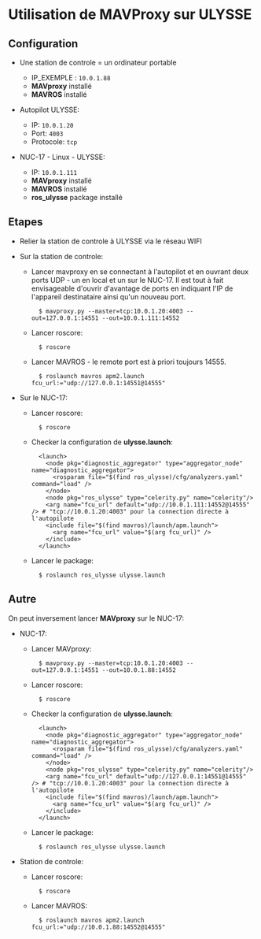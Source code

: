 Utilisation de MAVProxy sur ULYSSE
======================

Configuration
--------

* Une station de controle = un ordinateur portable
	* IP_EXEMPLE : ```10.0.1.88```
	* **MAVproxy** installé
	* **MAVROS** installé

* Autopilot ULYSSE:
	* IP: ```10.0.1.20```
	* Port: ```4003```
	* Protocole: ```tcp```
	
* NUC-17 - Linux - ULYSSE:
	* IP: ```10.0.1.111```
	* **MAVproxy** installé
	* **MAVROS** installé
	* **ros_ulysse** package installé

Etapes
--------

* Relier la station de controle à ULYSSE via le réseau WIFI

* Sur la station de controle:

	* Lancer mavproxy en se connectant à l'autopilot et en ouvrant deux ports UDP - un en local et un sur le NUC-17. Il est tout à fait envisageable d'ouvrir d'avantage de ports en indiquant l'IP de l'appareil destinataire ainsi qu'un nouveau port.
	
			$ mavproxy.py --master=tcp:10.0.1.20:4003 --out=127.0.0.1:14551 --out=10.0.1.111:14552
		
	* Lancer roscore:
	
			$ roscore
	
	* Lancer MAVROS - le remote port est à priori toujours 14555.
	
			$ roslaunch mavros apm2.launch fcu_url:="udp://127.0.0.1:14551@14555"
			
* Sur le NUC-17:

	* Lancer roscore:
	
			$ roscore
			
	* Checker la configuration de **ulysse.launch**:
	
			<launch>
			  <node pkg="diagnostic_aggregator" type="aggregator_node" name="diagnostic_aggregator"> 
			    <rosparam file="$(find ros_ulysse)/cfg/analyzers.yaml" command="load" />
			  </node>
			  <node pkg="ros_ulysse" type="celerity.py" name="celerity"/> 
			  <arg name="fcu_url" default="udp://10.0.1.111:14552@14555" /> # "tcp://10.0.1.20:4003" pour la connection directe à l'autopilote
			  <include file="$(find mavros)/launch/apm.launch">
			    <arg name="fcu_url" value="$(arg fcu_url)" />
			  </include>
			</launch>
			
	* Lancer le package:
	
			$ roslaunch ros_ulysse ulysse.launch
			
Autre
-----

On peut inversement lancer **MAVproxy** sur le NUC-17:

* NUC-17:

	* Lancer MAVproxy:
					
			$ mavproxy.py --master=tcp:10.0.1.20:4003 --out=127.0.0.1:14551 --out=10.0.1.88:14552
			
	* Lancer roscore:
	
			$ roscore
			
	* Checker la configuration de **ulysse.launch**:
	
	
			<launch>
			  <node pkg="diagnostic_aggregator" type="aggregator_node" name="diagnostic_aggregator"> 
			    <rosparam file="$(find ros_ulysse)/cfg/analyzers.yaml" command="load" />
			  </node>
			  <node pkg="ros_ulysse" type="celerity.py" name="celerity"/> 
			  <arg name="fcu_url" default="udp://127.0.0.1:14551@14555" /> # "tcp://10.0.1.20:4003" pour la connection directe à l'autopilote
			  <include file="$(find mavros)/launch/apm.launch">
			    <arg name="fcu_url" value="$(arg fcu_url)" />
			  </include>
			</launch>
			
	* Lancer le package:
	
			$ roslaunch ros_ulysse ulysse.launch
			

* Station de controle:

		
	* Lancer roscore:
	
			$ roscore
	
	* Lancer MAVROS:
	
			$ roslaunch mavros apm2.launch fcu_url:="udp://10.0.1.88:14552@14555"			
		
	